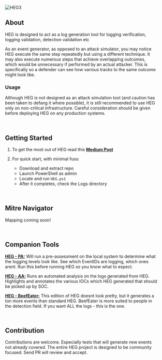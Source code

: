 
![HEG3](https://github.com/user-attachments/assets/37b6fe9d-87eb-46cf-a91e-892f391cb9ea)


## About


HEG is designed to act as a log generation tool for logging verification, logging validation, detection validation etc

As an event generator, as opposed to an attack simulator, you may notice HEG execute the same step repeatedly but using a different technique. It may also execute numerous steps that achieve overlapping outcomes, which would be unnecessary if performed by an actual attacker. This is specifically so a defender can see how various tracks to the same outcome might look like.


### Usage
Although HEG is not designed as an attack simulation tool (and caution has been taken to defang it where possible), it is still recommended to use HEG only on non-critical infrastructure. Careful consideration should be given before deploying HEG on any production systems.


<br>


## Getting Started
1. To get the most out of HEG read this **[Medium Post](https://medium.com/@conway87/heg-890e8813c22f)**
&nbsp;

3. For quick start, with minimal fuss:
   
    * Download and extract repo
    * Launch PowerShell as admin
    * Locate and run `HEG.ps1`
    * After it completes, check the Logs directory


<br>

## Mitre Navigator

Mapping coming soon!

<br>

## Companion Tools


**[HEG - PA:](https://github.com/conway87/HEG-PreAssessment)** Will run a pre-assessment on the local system to determine what the logging levels look like. See which EventIDs are logging, which ones arent. Run this before running HEG so you know what to expect.

**[HEG - AA:](https://github.com/conway87/HEG-AutomatedAnalysis)** Runs an automated analysis on the logs generated from HEG. Highlights and annotates the various IOCs which HEG generated that should be picked up by SOC.

**[HEG - BeefEater:](https://github.com/conway87/HEG-BeefEater)** This edition of HEG doesnt look pretty, but it generates a ton more events than standard HEG. BeefEater is more suited to people in the detection field. If you want ALL the logs - this is the one.

<br>


## Contribution

Contributions are welcome. Especially tests that will generate new events not already covered. The entire HEG project is designed to be community focused. Send PR will review and accept.

<br>
